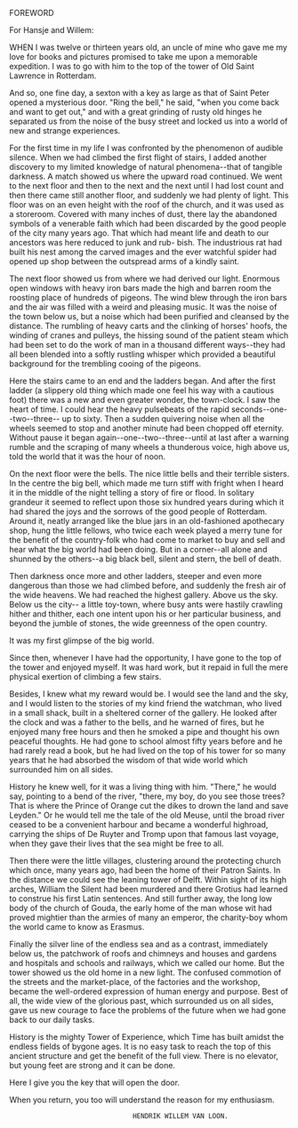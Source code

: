 FOREWORD

For Hansje and Willem:


WHEN I was twelve or thirteen years old, an uncle of
mine who gave me my love for books and pictures promised
to take me upon a memorable expedition. I was to go with
him to the top of the tower of Old Saint Lawrence in Rotterdam.

And so, one fine day, a sexton with a key as large as that
of Saint Peter opened a mysterious door. "Ring the bell,"
he said, "when you come back and want to get out," and with
a great grinding of rusty old hinges he separated us from the
noise of the busy street and locked us into a world of new and
strange experiences.

For the first time in my life I was confronted by the phenomenon
of audible silence. When we had climbed the first
flight of stairs, I added another discovery to my limited
knowledge of natural phenomena--that of tangible darkness. A
match showed us where the upward road continued. We went
to the next floor and then to the next and the next until I had
lost count and then there came still another floor, and suddenly
we had plenty of light. This floor was on an even height with
the roof of the church, and it was used as a storeroom. Covered
with many inches of dust, there lay the abandoned symbols
of a venerable faith which had been discarded by the good
people of the city many years ago. That which had meant life
and death to our ancestors was here reduced to junk and rub-
bish. The industrious rat had built his nest among the carved
images and the ever watchful spider had opened up shop between
the outspread arms of a kindly saint.

The next floor showed us from where we had derived our
light. Enormous open windows with heavy iron bars made
the high and barren room the roosting place of hundreds of
pigeons. The wind blew through the iron bars and the air was
filled with a weird and pleasing music. It was the noise of the
town below us, but a noise which had been purified and cleansed
by the distance. The rumbling of heavy carts and the clinking
of horses' hoofs, the winding of cranes and pulleys, the hissing
sound of the patient steam which had been set to do the work
of man in a thousand different ways--they had all been
blended into a softly rustling whisper which provided a beautiful
background for the trembling cooing of the pigeons.

Here the stairs came to an end and the ladders began. And
after the first ladder (a slippery old thing which made one feel
his way with a cautious foot) there was a new and even greater
wonder, the town-clock. I saw the heart of time. I could hear
the heavy pulsebeats of the rapid seconds--one--two--three--
up to sixty. Then a sudden quivering noise when all the wheels
seemed to stop and another minute had been chopped off eternity.
Without pause it began again--one--two--three--until
at last after a warning rumble and the scraping of many wheels
a thunderous voice, high above us, told the world that it was
the hour of noon.

On the next floor were the bells. The nice little bells and
their terrible sisters. In the centre the big bell, which made
me turn stiff with fright when I heard it in the middle of the
night telling a story of fire or flood. In solitary grandeur it
seemed to reflect upon those six hundred years during which
it had shared the joys and the sorrows of the good people of
Rotterdam. Around it, neatly arranged like the blue jars in
an old-fashioned apothecary shop, hung the little fellows, who
twice each week played a merry tune for the benefit of the
country-folk who had come to market to buy and sell and hear
what the big world had been doing. But in a corner--all alone
and shunned by the others--a big black bell, silent and stern,
the bell of death.

Then darkness once more and other ladders, steeper and
even more dangerous than those we had climbed before, and
suddenly the fresh air of the wide heavens. We had reached
the highest gallery. Above us the sky. Below us the city--
a little toy-town, where busy ants were hastily crawling hither
and thither, each one intent upon his or her particular business,
and beyond the jumble of stones, the wide greenness of the
open country.

It was my first glimpse of the big world.

Since then, whenever I have had the opportunity, I have
gone to the top of the tower and enjoyed myself. It was hard
work, but it repaid in full the mere physical exertion of climbing
a few stairs.

Besides, I knew what my reward would be. I would see the
land and the sky, and I would listen to the stories of my kind
friend the watchman, who lived in a small shack, built in a
sheltered corner of the gallery. He looked after the clock
and was a father to the bells, and he warned of fires, but he
enjoyed many free hours and then he smoked a pipe and
thought his own peaceful thoughts. He had gone to school almost
fifty years before and he had rarely read a book, but he
had lived on the top of his tower for so many years that he had
absorbed the wisdom of that wide world which surrounded him
on all sides.

History he knew well, for it was a living thing with him.
"There," he would say, pointing to a bend of the river, "there,
my boy, do you see those trees? That is where the Prince of
Orange cut the dikes to drown the land and save Leyden."
Or he would tell me the tale of the old Meuse, until the broad
river ceased to be a convenient harbour and became a wonderful
highroad, carrying the ships of De Ruyter and Tromp upon
that famous last voyage, when they gave their lives that the
sea might be free to all.

Then there were the little villages, clustering around the
protecting church which once, many years ago, had been the
home of their Patron Saints. In the distance we could see the
leaning tower of Delft. Within sight of its high arches,
William the Silent had been murdered and there Grotius had
learned to construe his first Latin sentences. And still further
away, the long low body of the church of Gouda, the early home
of the man whose wit had proved mightier than the armies of
many an emperor, the charity-boy whom the world came to
know as Erasmus.

Finally the silver line of the endless sea and as a contrast,
immediately below us, the patchwork of roofs and chimneys
and houses and gardens and hospitals and schools and railways,
which we called our home. But the tower showed us
the old home in a new light. The confused commotion of the
streets and the market-place, of the factories and the workshop,
became the well-ordered expression of human energy
and purpose. Best of all, the wide view of the glorious past,
which surrounded us on all sides, gave us new courage to face
the problems of the future when we had gone back to our daily
tasks.

History is the mighty Tower of Experience, which Time
has built amidst the endless fields of bygone ages. It is no easy
task to reach the top of this ancient structure and get the benefit
of the full view. There is no elevator, but young feet are
strong and it can be done.

Here I give you the key that will open the door.

When you return, you too will understand the reason for
my enthusiasm.

                                   HENDRIK WILLEM VAN LOON.
